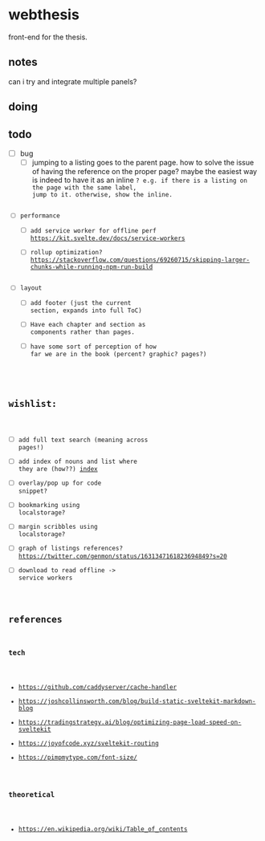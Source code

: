 # webthesis

front-end for the thesis.

## notes

can i try and integrate multiple panels?

## doing

## todo
- [ ] bug
  - [ ] jumping to a listing goes to the parent page. how to solve the issue of having the reference on the proper page? maybe the easiest way is indeed to have it as an inline <Code/>? e.g. if there is a listing on the page with the same label, jump to it. otherwise, show the inline.
- [ ] performance
  - [ ] add service worker for offline perf https://kit.svelte.dev/docs/service-workers
  - [ ] rollup optimization? https://stackoverflow.com/questions/69260715/skipping-larger-chunks-while-running-npm-run-build
- [ ] layout
  - [ ] add footer (just the current section, expands into full ToC)
  - [ ] Have each chapter and section as components rather than pages.
  - [ ] have some sort of perception of how far we are in the book (percent? graphic? pages?)

## wishlist:
  - [ ] add full text search (meaning across pages!)
  - [ ] add index of nouns and list where they are (how??) [index](https://en.wikipedia.org/wiki/Index_(publishing))
  - [ ] overlay/pop up for code snippet?
  - [ ] bookmarking using localstorage?
  - [ ] margin scribbles using localstorage?
  - [ ] graph of listings references? https://twitter.com/genmon/status/1631347161823694849?s=20
  - [ ] download to read offline -> service workers

## references

### tech

- https://github.com/caddyserver/cache-handler
- https://joshcollinsworth.com/blog/build-static-sveltekit-markdown-blog
- https://tradingstrategy.ai/blog/optimizing-page-load-speed-on-sveltekit
- https://joyofcode.xyz/sveltekit-routing
- https://pimpmytype.com/font-size/

### theoretical

- https://en.wikipedia.org/wiki/Table_of_contents

